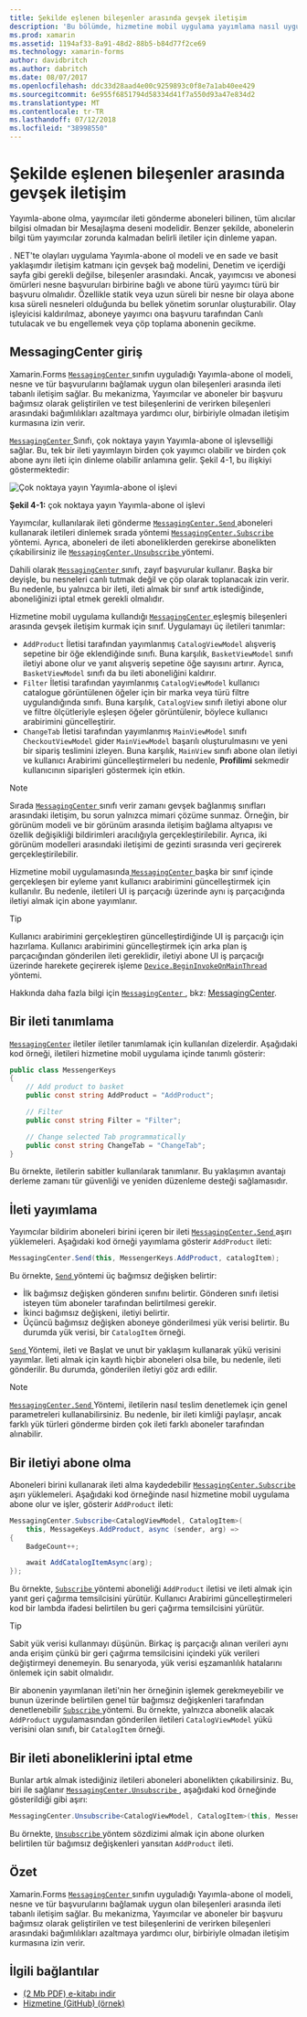 ```yaml
---
title: Şekilde eşlenen bileşenler arasında gevşek iletişim
description: 'Bu bölümde, hizmetine mobil uygulama yayımlama nasıl uyguladığını açıklanmaktadır-abone ol modeli, nesne ve tür başvurularını bağlamak uygun olan bileşenleri arasında ileti tabanlı iletişim izin verme '
ms.prod: xamarin
ms.assetid: 1194af33-8a91-48d2-88b5-b84d77f2ce69
ms.technology: xamarin-forms
author: davidbritch
ms.author: dabritch
ms.date: 08/07/2017
ms.openlocfilehash: ddc33d28aad4e00c9259893c0f8e7a1ab40ee429
ms.sourcegitcommit: 6e955f6851794d58334d41f7a550d93a47e834d2
ms.translationtype: MT
ms.contentlocale: tr-TR
ms.lasthandoff: 07/12/2018
ms.locfileid: "38998550"
---
```

# <a name="communicating-between-loosely-coupled-components"></a>Şekilde eşlenen bileşenler arasında gevşek iletişim

Yayımla-abone olma, yayımcılar ileti gönderme aboneleri bilinen, tüm alıcılar bilgisi olmadan bir Mesajlaşma deseni modelidir. Benzer şekilde, abonelerin bilgi tüm yayımcılar zorunda kalmadan belirli iletiler için dinleme yapan.

. NET'te olayları uygulama Yayımla-abone ol modeli ve en sade ve basit yaklaşımdır iletişim katmanı için gevşek bağ modelini, Denetim ve içerdiği sayfa gibi gerekli değilse, bileşenler arasındaki. Ancak, yayımcısı ve abonesi ömürleri nesne başvuruları birbirine bağlı ve abone türü yayımcı türü bir başvuru olmalıdır. Özellikle statik veya uzun süreli bir nesne bir olaya abone kısa süreli nesneleri olduğunda bu bellek yönetim sorunlar oluşturabilir. Olay işleyicisi kaldırılmaz, aboneye yayımcı ona başvuru tarafından Canlı tutulacak ve bu engellemek veya çöp toplama abonenin gecikme.

## <a name="introduction-to-messagingcenter"></a>MessagingCenter giriş

Xamarin.Forms [ `MessagingCenter` ](xref:Xamarin.Forms.MessagingCenter) sınıfın uyguladığı Yayımla-abone ol modeli, nesne ve tür başvurularını bağlamak uygun olan bileşenleri arasında ileti tabanlı iletişim sağlar. Bu mekanizma, Yayımcılar ve aboneler bir başvuru bağımsız olarak geliştirilen ve test bileşenlerini de verirken bileşenleri arasındaki bağımlılıkları azaltmaya yardımcı olur, birbiriyle olmadan iletişim kurmasına izin verir.

[ `MessagingCenter` ](xref:Xamarin.Forms.MessagingCenter) Sınıfı, çok noktaya yayın Yayımla-abone ol işlevselliği sağlar. Bu, tek bir ileti yayımlayın birden çok yayımcı olabilir ve birden çok abone aynı ileti için dinleme olabilir anlamına gelir. Şekil 4-1, bu ilişkiyi göstermektedir:

![](communicating-between-loosely-coupled-components-images/messagingcenter.png "Çok noktaya yayın Yayımla-abone ol işlevi")

**Şekil 4-1:** çok noktaya yayın Yayımla-abone ol işlevi

Yayımcılar, kullanılarak ileti gönderme [ `MessagingCenter.Send` ](xref:Xamarin.Forms.MessagingCenter.Send*) aboneleri kullanarak iletileri dinlemek sırada yöntemi [ `MessagingCenter.Subscribe` ](xref:Xamarin.Forms.MessagingCenter.Subscribe*) yöntemi. Ayrıca, aboneleri de ileti aboneliklerden gerekirse abonelikten çıkabilirsiniz ile [ `MessagingCenter.Unsubscribe` ](xref:Xamarin.Forms.MessagingCenter.Unsubscribe*) yöntemi.

Dahili olarak [ `MessagingCenter` ](xref:Xamarin.Forms.MessagingCenter) sınıfı, zayıf başvurular kullanır. Başka bir deyişle, bu nesneleri canlı tutmak değil ve çöp olarak toplanacak izin verir. Bu nedenle, bu yalnızca bir ileti, ileti almak bir sınıf artık istediğinde, aboneliğinizi iptal etmek gerekli olmalıdır.

Hizmetine mobil uygulama kullandığı [ `MessagingCenter` ](xref:Xamarin.Forms.MessagingCenter) eşleşmiş bileşenleri arasında gevşek iletişim kurmak için sınıf. Uygulamayı üç iletileri tanımlar:

-   `AddProduct` İletisi tarafından yayımlanmış `CatalogViewModel` alışveriş sepetine bir öğe eklendiğinde sınıfı. Buna karşılık, `BasketViewModel` sınıfı iletiyi abone olur ve yanıt alışveriş sepetine öğe sayısını artırır. Ayrıca, `BasketViewModel` sınıfı da bu ileti aboneliğini kaldırır.
-   `Filter` İletisi tarafından yayımlanmış `CatalogViewModel` kullanıcı catalogue görüntülenen öğeler için bir marka veya türü filtre uygulandığında sınıfı. Buna karşılık, `CatalogView` sınıfı iletiyi abone olur ve filtre ölçütleriyle eşleşen öğeler görüntülenir, böylece kullanıcı arabirimini güncelleştirir.
-   `ChangeTab` İletisi tarafından yayımlanmış `MainViewModel` sınıfı `CheckoutViewModel` gider `MainViewModel` başarılı oluşturulmasını ve yeni bir sipariş teslimini izleyen. Buna karşılık, `MainView` sınıfı abone olan iletiyi ve kullanıcı Arabirimi güncelleştirmeleri bu nedenle, **Profilimi** sekmedir kullanıcının siparişleri göstermek için etkin.

> [!NOTE]
> Sırada [ `MessagingCenter` ](xref:Xamarin.Forms.MessagingCenter) sınıfı verir zamanı gevşek bağlanmış sınıfları arasındaki iletişim, bu sorun yalnızca mimari çözüme sunmaz. Örneğin, bir görünüm modeli ve bir görünüm arasında iletişim bağlama altyapısı ve özellik değişikliği bildirimleri aracılığıyla gerçekleştirilebilir. Ayrıca, iki görünüm modelleri arasındaki iletişimi de gezinti sırasında veri geçirerek gerçekleştirilebilir.

Hizmetine mobil uygulamasında[ `MessagingCenter` ](xref:Xamarin.Forms.MessagingCenter) başka bir sınıf içinde gerçekleşen bir eyleme yanıt kullanıcı arabirimini güncelleştirmek için kullanılır. Bu nedenle, iletileri UI iş parçacığı üzerinde aynı iş parçacığında iletiyi almak için abone yayımlanır.

> [!TIP]
> Kullanıcı arabirimini gerçekleştiren güncelleştirdiğinde UI iş parçacığı için hazırlama. Kullanıcı arabirimini güncelleştirmek için arka plan iş parçacığından gönderilen ileti gereklidir, iletiyi abone UI iş parçacığı üzerinde harekete geçirerek işleme [ `Device.BeginInvokeOnMainThread` ](xref:Xamarin.Forms.Device.BeginInvokeOnMainThread(System.Action)) yöntemi.

Hakkında daha fazla bilgi için [ `MessagingCenter` ](xref:Xamarin.Forms.MessagingCenter), bkz: [MessagingCenter](~/xamarin-forms/app-fundamentals/messaging-center.md).

## <a name="defining-a-message"></a>Bir ileti tanımlama

[`MessagingCenter`](xref:Xamarin.Forms.MessagingCenter) iletiler iletiler tanımlamak için kullanılan dizelerdir. Aşağıdaki kod örneği, iletileri hizmetine mobil uygulama içinde tanımlı gösterir:

```csharp
public class MessengerKeys  
{  
    // Add product to basket  
    public const string AddProduct = "AddProduct";  

    // Filter  
    public const string Filter = "Filter";  

    // Change selected Tab programmatically  
    public const string ChangeTab = "ChangeTab";  
}
```

Bu örnekte, iletilerin sabitler kullanılarak tanımlanır. Bu yaklaşımın avantajı derleme zamanı tür güvenliği ve yeniden düzenleme desteği sağlamasıdır.

## <a name="publishing-a-message"></a>İleti yayımlama

Yayımcılar bildirim aboneleri birini içeren bir ileti [ `MessagingCenter.Send` ](xref:Xamarin.Forms.MessagingCenter.Send*) aşırı yüklemeleri. Aşağıdaki kod örneği yayımlama gösterir `AddProduct` ileti:

```csharp
MessagingCenter.Send(this, MessengerKeys.AddProduct, catalogItem);
```

Bu örnekte, [ `Send` ](xref:Xamarin.Forms.MessagingCenter.Send*) yöntemi üç bağımsız değişken belirtir:

-   İlk bağımsız değişken gönderen sınıfını belirtir. Gönderen sınıfı iletisi isteyen tüm aboneler tarafından belirtilmesi gerekir.
-   İkinci bağımsız değişkeni, iletiyi belirtir.
-   Üçüncü bağımsız değişken aboneye gönderilmesi yük verisi belirtir. Bu durumda yük verisi, bir `CatalogItem` örneği.

[ `Send` ](xref:Xamarin.Forms.MessagingCenter.Send*) Yöntemi, ileti ve Başlat ve unut bir yaklaşım kullanarak yükü verisini yayımlar. İleti almak için kayıtlı hiçbir aboneleri olsa bile, bu nedenle, ileti gönderilir. Bu durumda, gönderilen iletiyi göz ardı edilir.

> [!NOTE]
> [ `MessagingCenter.Send` ](xref:Xamarin.Forms.MessagingCenter.Send*) Yöntemi, iletilerin nasıl teslim denetlemek için genel parametreleri kullanabilirsiniz. Bu nedenle, bir ileti kimliği paylaşır, ancak farklı yük türleri gönderme birden çok ileti farklı aboneler tarafından alınabilir.

## <a name="subscribing-to-a-message"></a>Bir iletiyi abone olma

Aboneleri birini kullanarak ileti alma kaydedebilir [ `MessagingCenter.Subscribe` ](xref:Xamarin.Forms.MessagingCenter.Subscribe*) aşırı yüklemeleri. Aşağıdaki kod örneğinde nasıl hizmetine mobil uygulama abone olur ve işler, gösterir `AddProduct` ileti:

```csharp
MessagingCenter.Subscribe<CatalogViewModel, CatalogItem>(  
    this, MessageKeys.AddProduct, async (sender, arg) =>  
{  
    BadgeCount++;  

    await AddCatalogItemAsync(arg);  
});
```

Bu örnekte, [ `Subscribe` ](xref:Xamarin.Forms.MessagingCenter.Subscribe*) yöntemi aboneliği `AddProduct` iletisi ve ileti almak için yanıt geri çağırma temsilcisini yürütür. Kullanıcı Arabirimi güncelleştirmeleri kod bir lambda ifadesi belirtilen bu geri çağırma temsilcisini yürütür.

> [!TIP]
> Sabit yük verisi kullanmayı düşünün. Birkaç iş parçacığı alınan verileri aynı anda erişim çünkü bir geri çağırma temsilcisini içindeki yük verileri değiştirmeyi denemeyin. Bu senaryoda, yük verisi eşzamanlılık hatalarını önlemek için sabit olmalıdır.

Bir abonenin yayımlanan ileti'nin her örneğinin işlemek gerekmeyebilir ve bunun üzerinde belirtilen genel tür bağımsız değişkenleri tarafından denetlenebilir [ `Subscribe` ](xref:Xamarin.Forms.MessagingCenter.Subscribe*) yöntemi. Bu örnekte, yalnızca abonelik alacak `AddProduct` uygulamasından gönderilen iletileri `CatalogViewModel` yükü verisini olan sınıfı, bir `CatalogItem` örneği.

## <a name="unsubscribing-from-a-message"></a>Bir ileti aboneliklerini iptal etme

Bunlar artık almak istediğiniz iletileri aboneleri abonelikten çıkabilirsiniz. Bu, biri ile sağlanır [ `MessagingCenter.Unsubscribe` ](xref:Xamarin.Forms.MessagingCenter.Unsubscribe*) , aşağıdaki kod örneğinde gösterildiği gibi aşırı:

```csharp
MessagingCenter.Unsubscribe<CatalogViewModel, CatalogItem>(this, MessengerKeys.AddProduct);
```

Bu örnekte, [ `Unsubscribe` ](xref:Xamarin.Forms.MessagingCenter.Unsubscribe*) yöntem sözdizimi almak için abone olurken belirtilen tür bağımsız değişkenleri yansıtan `AddProduct` ileti.

## <a name="summary"></a>Özet

Xamarin.Forms [ `MessagingCenter` ](xref:Xamarin.Forms.MessagingCenter) sınıfın uyguladığı Yayımla-abone ol modeli, nesne ve tür başvurularını bağlamak uygun olan bileşenleri arasında ileti tabanlı iletişim sağlar. Bu mekanizma, Yayımcılar ve aboneler bir başvuru bağımsız olarak geliştirilen ve test bileşenlerini de verirken bileşenleri arasındaki bağımlılıkları azaltmaya yardımcı olur, birbiriyle olmadan iletişim kurmasına izin verir.


## <a name="related-links"></a>İlgili bağlantılar

- [(2 Mb PDF) e-kitabı indir](https://aka.ms/xamarinpatternsebook)
- [Hizmetine (GitHub) (örnek)](https://github.com/dotnet-architecture/eShopOnContainers)
